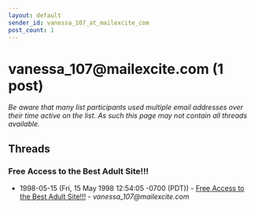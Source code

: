 ```yaml
---
layout: default
sender_id: vanessa_107_at_mailexcite_com
post_count: 1
---
```


# vanessa_107<span>@</span>mailexcite.com (1 post)

_Be aware that many list participants used multiple email addresses over their time active on the list. As such this page may not contain all threads available._

## Threads

### Free Access to the Best Adult Site!!!
+ 1998-05-15 (Fri, 15 May 1998 12:54:05 -0700 (PDT)) - [Free Access to the Best Adult Site!!!](/archive/1998/05/27ecb015aae012a857446f1092a7a5b9cc88bd631b13cfb61235798d5de5afd0) - _vanessa_107@mailexcite.com_


